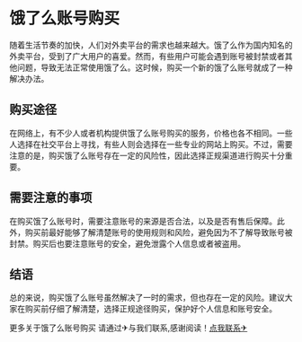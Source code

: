 # 饿了么账号购买

随着生活节奏的加快，人们对外卖平台的需求也越来越大。饿了么作为国内知名的外卖平台，受到了广大用户的喜爱。然而，有些用户可能会遇到账号被封禁或者其他问题，导致无法正常使用饿了么。这时候，购买一个新的饿了么账号就成了一种解决办法。

## 购买途径

在网络上，有不少人或者机构提供饿了么账号购买的服务，价格也各不相同。一些人选择在社交平台上寻找，有些人则会选择在一些专业的网站上购买。不过，需要注意的是，购买饿了么账号存在一定的风险性，因此选择正规渠道进行购买十分重要。

## 需要注意的事项

在购买饿了么账号时，需要注意账号的来源是否合法，以及是否有售后保障。此外，购买前最好能够了解清楚账号的使用规则和风险，避免因为不了解导致账号被封禁。购买后也要注意账号的安全，避免泄露个人信息或者被盗用。

## 结语

总的来说，购买饿了么账号虽然解决了一时的需求，但也存在一定的风险。建议大家在购买前仔细了解清楚，选择正规途径购买，保护好个人信息和账号安全。

更多关于饿了么账号购买 请通过✈与我们联系,感谢阅读！[点我联系✈](https://cn.G208.com)